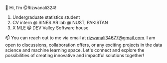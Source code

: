 👋 Hi, I’m @Rizwanali324!

1. Undergraduate statistics student
2. CV intern @ SINES AR lab @ NUST, PAKISTAN 
3. X MLE @ DEV Valley Software house


📫 You can reach out to me via email at rizwanali34677@gmail.com. I am open to discussions, collaboration offers, or any exciting projects in the data science and machine learning space. Let's connect and explore the possibilities of creating innovative and impactful solutions together!
<!---
Rizwanali324/Rizwanali324 is a ✨ special ✨ repository because its `README.md` (this file) appears on your GitHub profile.
You can click the Preview link to take a look at your changes.
--->

